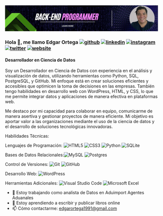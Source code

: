 ![**Desarrollador en Ciencia de Datos**](https://github.com/evansio/TO-DO-APP-DJANGO/blob/main/capturas/Banner%20Edgar%20Ortega%20(1).jpg?raw=true)
### Hola 👋, me llamo Edgar Ortega [<img src='https://cdn.jsdelivr.net/npm/simple-icons@3.0.1/icons/github.svg' alt='github' height='40'>](https://github.com/evansio)  [<img src='https://cdn.jsdelivr.net/npm/simple-icons@3.0.1/icons/linkedin.svg' alt='linkedin' height='40'>](https://www.linkedin.com/in/edgarortega1991/)  [<img src='https://cdn.jsdelivr.net/npm/simple-icons@3.0.1/icons/instagram.svg' alt='instagram' height='40'>](https://www.instagram.com/edgaro_1991/)  [<img src='https://cdn.jsdelivr.net/npm/simple-icons@3.0.1/icons/twitter.svg' alt='twitter' height='40'>](https://twitter.com/edgaro_1991)  [<img src='https://cdn.jsdelivr.net/npm/simple-icons@3.0.1/icons/icloud.svg' alt='website' height='40'>](https://www.mundooptimo.com)  

#### **Desarrollador en Ciencia de Datos**

Soy un Desarrollador en Ciencia de Datos con experiencia en el análisis y visualización de datos, utilizando herramientas como Python, SQL, PostgreSQL, y GitHub. Mi enfoque está en crear soluciones eficientes y accesibles que optimicen la toma de decisiones en las empresas. También tengo habilidades en desarrollo web con WordPress, HTML, y CSS, lo que me permite integrar datos y aplicaciones de manera efectiva en plataformas web.

Me destaco por mi capacidad para colaborar en equipo, comunicarme de manera asertiva y gestionar proyectos de manera eficiente. Mi objetivo es aportar valor a las organizaciones mediante el uso de la ciencia de datos y el desarrollo de soluciones tecnológicas innovadoras.

Habilidades Técnicas:

Lenguajes de Programación: ![HTML5](https://img.shields.io/badge/html5-%23E34F26.svg?style=for-the-badge&logo=html5&logoColor=white) ![CSS3](https://img.shields.io/badge/css3-%231572B6.svg?style=for-the-badge&logo=css3&logoColor=white) ![Python](https://img.shields.io/badge/python-3670A0?style=for-the-badge&logo=python&logoColor=ffdd54) ![SQLite](https://img.shields.io/badge/sqlite-%2307405e.svg?style=for-the-badge&logo=sqlite&logoColor=white)

Bases de Datos Relacionales:![MySQL](https://img.shields.io/badge/mysql-4479A1.svg?style=for-the-badge&logo=mysql&logoColor=white) ![Postgres](https://img.shields.io/badge/postgres-%23316192.svg?style=for-the-badge&logo=postgresql&logoColor=white)

Control de Versiones: ![Git](https://img.shields.io/badge/git-%23F05033.svg?style=for-the-badge&logo=git&logoColor=white) ![GitHub](https://img.shields.io/badge/github-%23121011.svg?style=for-the-badge&logo=github&logoColor=white)

Desarrollo Web: ![WordPress](https://img.shields.io/badge/WordPress-%23117AC9.svg?style=for-the-badge&logo=WordPress&logoColor=white)

Herramientas Adicionales: ![Visual Studio Code](https://img.shields.io/badge/Visual%20Studio%20Code-0078d7.svg?style=for-the-badge&logo=visual-studio-code&logoColor=white) ![Microsoft Excel](https://img.shields.io/badge/Microsoft_Excel-217346?style=for-the-badge&logo=microsoft-excel&logoColor=white)

- 🔭 Estoy trabajando como analista de Datos en Aduimport Agentes Aduanales 
- 🌱 Estoy aprendiendo a escribir y publicar libros online
- 📫 Cómo contactarme: edgarortega1991@gmail.com
